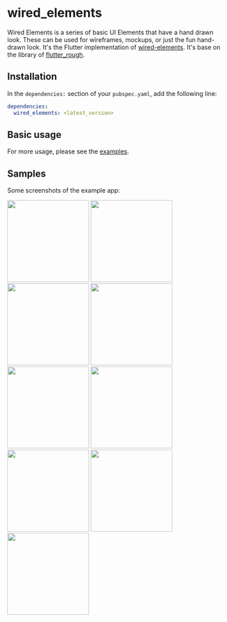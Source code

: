 # wired_elements

Wired Elements is a series of basic UI Elements that have a hand drawn look. These can be used for wireframes, mockups, or just the fun hand-drawn look. It's the Flutter implementation of [wired-elements](https://github.com/rough-stuff/wired-elements). It's base on the library of [flutter_rough](https://github.com/sergiandreplace/flutter_rough).

## Installation

In the `dependencies:` section of your `pubspec.yaml`, add the following line:

```yaml
dependencies:
  wired_elements: <latest_version>
```
## Basic usage

For more usage, please see the [examples](https://github.com/KevinZhang19870314/wired_elements/blob/main/example/lib/demos.dart).

## Samples

Some screenshots of the example app:

<p>
    <img src="https://raw.githubusercontent.com/KevinZhang19870314/wired_elements/main/example/assets/screenshots/wired_button.jpg" width="187" heght="333" />
    <img src="https://raw.githubusercontent.com/KevinZhang19870314/wired_elements/main/example/assets/screenshots/wired_card.jpg" width="187" heght="333" />
    <img src="https://raw.githubusercontent.com/KevinZhang19870314/wired_elements/main/example/assets/screenshots/wired_checkbox.jpg" width="187" heght="333" />
    <img src="https://raw.githubusercontent.com/KevinZhang19870314/wired_elements/main/example/assets/screenshots/wired_combo.jpg" width="187" heght="333" />
    <img src="https://raw.githubusercontent.com/KevinZhang19870314/wired_elements/main/example/assets/screenshots/wired_dialog.jpg" width="187" heght="333" />
    <img src="https://raw.githubusercontent.com/KevinZhang19870314/wired_elements/main/example/assets/screenshots/wired_divider.jpg" width="187" heght="333" />
    <img src="https://raw.githubusercontent.com/KevinZhang19870314/wired_elements/main/example/assets/screenshots/wired_input.jpg" width="187" heght="333" />
    <img src="https://raw.githubusercontent.com/KevinZhang19870314/wired_elements/main/example/assets/screenshots/wired_radio.jpg" width="187" heght="333" />
    <img src="https://raw.githubusercontent.com/KevinZhang19870314/wired_elements/main/example/assets/screenshots/wired_slider.jpg" width="187" heght="333" />
</p>